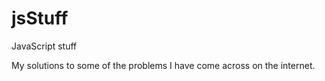 # jsStuff
JavaScript stuff

My solutions to some of the problems I have come  across on the internet.
